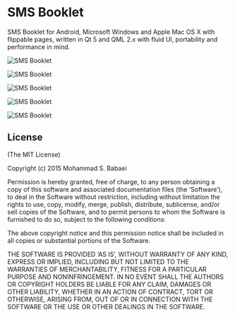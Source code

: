 SMS Booklet
===========

SMS Booklet for Android, Microsoft Windows and Apple Mac OS X with flippable pages, written in Qt 5 and QML 2.x with fluid UI, portability and performance in mind.

![SMS Booklet](/Screenshots/smsbooklet_001.jpg?raw=true "SMS Booklet")

![SMS Booklet](/Screenshots/smsbooklet_002.jpg?raw=true "SMS Booklet")

![SMS Booklet](/Screenshots/smsbooklet_003.jpg?raw=true "SMS Booklet")

![SMS Booklet](/Screenshots/smsbooklet_004.jpg?raw=true "SMS Booklet")

![SMS Booklet](/Screenshots/smsbooklet_005.jpg?raw=true "SMS Booklet")


## License

(The MIT License)

Copyright (c) 2015 Mohammad S. Babaei

Permission is hereby granted, free of charge, to any person obtaining a copy of this software and associated documentation files (the ‘Software’), to deal in the Software without restriction, including without limitation the rights to use, copy, modify, merge, publish, distribute, sublicense, and/or sell copies of the Software, and to permit persons to whom the Software is furnished to do so, subject to the following conditions:

The above copyright notice and this permission notice shall be included in all copies or substantial portions of the Software.

THE SOFTWARE IS PROVIDED ‘AS IS’, WITHOUT WARRANTY OF ANY KIND, EXPRESS OR IMPLIED, INCLUDING BUT NOT LIMITED TO THE WARRANTIES OF MERCHANTABILITY, FITNESS FOR A PARTICULAR PURPOSE AND NONINFRINGEMENT. IN NO EVENT SHALL THE AUTHORS OR COPYRIGHT HOLDERS BE LIABLE FOR ANY CLAIM, DAMAGES OR OTHER LIABILITY, WHETHER IN AN ACTION OF CONTRACT, TORT OR OTHERWISE, ARISING FROM, OUT OF OR IN CONNECTION WITH THE SOFTWARE OR THE USE OR OTHER DEALINGS IN THE SOFTWARE.

